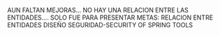 AUN FALTAN MEJORAS...
NO HAY UNA RELACION ENTRE LAS ENTIDADES.... SOLO FUE PARA PRESENTAR
METAS:
RELACION ENTRE ENTIDADES
DISEÑO
SEGURIDAD-SECURITY OF SPRING TOOLS
